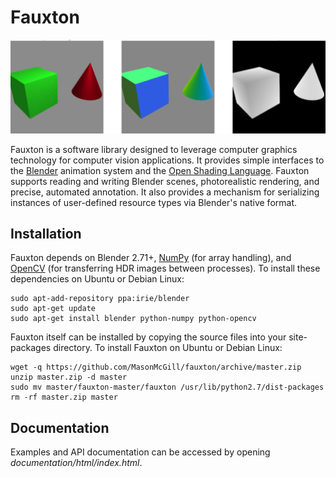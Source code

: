 Fauxton
=======

![Left to right: optical image, surface normal map, depth map.](documentation/sphinx/home_page.png)

Fauxton is a software library designed to leverage computer graphics technology for computer vision applications. It provides simple interfaces to the [Blender](http://www.blender.org/) animation system and the [Open Shading Language](http://www.openshading.com/). Fauxton supports reading and writing Blender scenes, photorealistic rendering, and precise, automated annotation. It also provides a mechanism for serializing instances of user-defined resource types via Blender's native format.

Installation
------------
Fauxton depends on Blender 2.71+, [NumPy](http://www.numpy.org/) (for array handling), and [OpenCV](http://opencv.org/) (for transferring HDR images between processes). To install these dependencies on Ubuntu or Debian Linux:

    sudo apt-add-repository ppa:irie/blender
    sudo apt-get update
    sudo apt-get install blender python-numpy python-opencv

Fauxton itself can be installed by copying the source files into your site-packages directory. To install Fauxton on Ubuntu or Debian Linux:

    wget -q https://github.com/MasonMcGill/fauxton/archive/master.zip
    unzip master.zip -d master
    sudo mv master/fauxton-master/fauxton /usr/lib/python2.7/dist-packages
    rm -rf master.zip master

Documentation
-------------
Examples and API documentation can be accessed by opening *documentation/html/index.html*.

